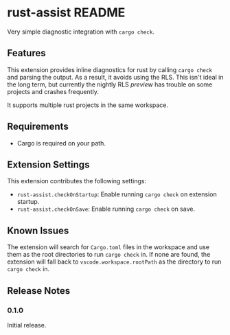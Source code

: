 # rust-assist README

Very simple diagnostic integration with `cargo check`.

## Features

This extension provides inline diagnostics for rust by calling `cargo check` and parsing the output. As a result, it avoids using the RLS. This isn't ideal in the long term, but currently the nightly RLS _preview_ has trouble on some projects and crashes frequently.

It supports multiple rust projects in the same workspace.

## Requirements

* Cargo is required on your path.

## Extension Settings

This extension contributes the following settings:

* `rust-assist.checkOnStartup`: Enable running `cargo check` on extension startup.
* `rust-assist.checkOnSave`: Enable running `cargo check` on save.

## Known Issues

The extension will search for `Cargo.toml` files in the workspace and use them as the root directories to run `cargo check` in. If none are found, the extension will fall back to `vscode.workspace.rootPath` as the directory to run `cargo check` in.

## Release Notes

### 0.1.0

Initial release.